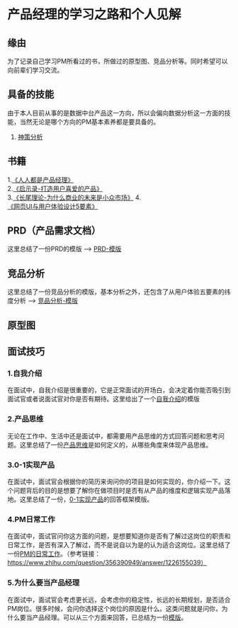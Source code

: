 # 产品经理的学习之路和个人见解
## 缘由
为了记录自己学习PM所看过的书，所做过的原型图、竞品分析等。同时希望可以向前辈们学习交流。
## 具备的技能
由于本人目前从事的是数据中台产品这一方向，所以会偏向数据分析这一方面的技能，当然无论是哪个方向的PM基本素养都是要具备的。  
1. [神策分析](https://github.com/JasonChenhx/ProductManager/tree/main/%E7%A5%9E%E7%AD%96%E5%88%86%E6%9E%90)

## 书籍

1.[《人人都是产品经理》](https://github.com/JasonChenhx/PM_notes.github.io/tree/main/%E4%BA%BA%E4%BA%BA%E9%83%BD%E6%98%AF%E4%BA%A7%E5%93%81%E7%BB%8F%E7%90%86)   
2.[《启示录-打造用户喜爱的产品》](https://github.com/JasonChenhx/ProductManager/tree/main/%E5%90%AF%E7%A4%BA%E5%BD%95)  
3.[《长尾理论-为什么商业的未来是小众市场》](https://github.com/JasonChenhx/ProductManager/tree/main/%E9%95%BF%E5%B0%BE%E7%90%86%E8%AE%BA)
4.[《网页UI与用户体验设计5要素》](https://github.com/JasonChenhx/ProductManager/tree/main/%E7%94%A8%E6%88%B7%E4%BD%93%E9%AA%8C%E4%BA%94%E8%A6%81%E7%B4%A0)
## PRD（产品需求文档）
这里总结了一份PRD的模版 --> [PRD-模版](https://github.com/JasonChenhx/ProductManager/tree/main/PRD)

## 竞品分析
这里总结了一份竞品分析的模版，基本分析之外，还包含了从用户体验五要素的纬度分析 ——> [竞品分析-模版](https://github.com/JasonChenhx/ProductManager/tree/main/%E7%AB%9E%E5%93%81%E5%88%86%E6%9E%90)
## 原型图

## 面试技巧
### 1.自我介绍  
在面试中，自我介绍是很重要的，它是正常面试的开场白，会决定着你能否吸引到面试官或者说面试官对你是否有期待。这里给出了一个[自我介绍](https://github.com/JasonChenhx/ProductManager/tree/main/%E8%87%AA%E6%88%91%E4%BB%8B%E7%BB%8D)的模版

### 2.产品思维
无论在工作中、生活中还是面试中，都需要用产品思维的方式回答问题和思考问题。这里总结了一份[产品思维](https://github.com/JasonChenhx/ProductManager/tree/main/%E4%BA%A7%E5%93%81%E6%80%9D%E7%BB%B4)是如何定义的，从哪些角度来体现产品思维。  

### 3.0-1实现产品
在面试中，面试官会根据你的简历来询问你的项目是如何实现的，你介绍一下。这个问题背后的目的是想要了解你在做项目时是否有从产品的维度和逻辑实现产品落地。这里总结了一份，[0-1实现产品](https://github.com/JasonChenhx/ProductManager/tree/main/0-1%E5%AE%9E%E7%8E%B0%E4%BA%A7%E5%93%81)的回答框架模版。

### 4.PM日常工作
在面试中，面试官问你这方面的问题，是想要知道你是否有了解过这岗位的职责和日常工作，是否有深入了解过，而不是说自以为是的认为适合这岗位。这里总结了一份[PM的日常工作](https://github.com/JasonChenhx/ProductManager/tree/main/PM%E7%9A%84%E6%97%A5%E5%B8%B8%E5%B7%A5%E4%BD%9C)。（参考链接：https://www.zhihu.com/question/356390949/answer/1226155039）   

### 5.为什么要当产品经理
在面试中，面试官会考虑更长远，会考虑你的稳定性，长远的长期规划，是否适合PM岗位。很多时候，会问你选择这个岗位的原因是什么。这类问题就是问你，为什么要当产品经理。可以从三个方面来回答，已总结为一份[模版](https://github.com/JasonChenhx/ProductManager/tree/main/%E4%B8%BA%E4%BB%80%E4%B9%88%E9%80%89%E6%8B%A9%E5%BD%93%E4%BA%A7%E5%93%81%E7%BB%8F%E7%90%86)。
